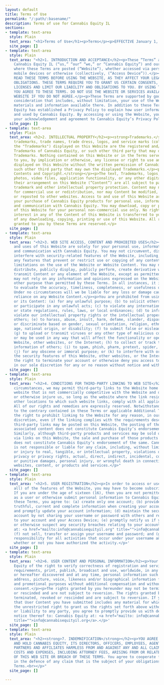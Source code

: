 ```yaml
---
layout: default
title: Terms of Use
permalink: "/:path/:basename/"
description: Terms of use for Cannabis Equity IL
sections:
- template: text-area
  style: Plain
  text_area: "<h1>Terms of Use</h1><p>Terms</p><p>EFFECTIVE January 1, 2023</p>"
  site_page: []
- template: text-area
  style: Plain
  text_area: "<h2>1. INTRODUCTION AND ACCEPTANCE</h2><p>These “Terms” apply to the
    Cannabis Equity IL (“us,” “our” “we,” or “Cannabis Equity”) and our Website, www.cannabisequityil.org,
    where these Terms are posted (“Website”), whether accessed via personal computers,
    mobile devices or otherwise (collectively, (“Access Device”)).</p><p>CAREFULLY
    READ THESE TERMS BEFORE USING THE WEBSITE, AS THEY AFFECT YOUR LEGAL RIGHTS AND
    OBLIGATIONS. THESE TERMS REQUIRE YOU TO GRANT US CERTAIN CONSENTS, RIGHTS AND
    LICENSES AND LIMIT OUR LIABILITY AND OBLIGATIONS TO YOU. BY USING THE WEBSITE,
    YOU AGREE TO THESE TERMS. DO NOT USE THE WEBSITE OR SERVICES AVAILABLE VIA THE
    WEBSITE IF YOU DO NOT AGREE.</p><p>These Terms are supported by good and valuable
    consideration that includes, without limitation, your use of the Website and the
    materials and information available there. In addition to these Terms, Cannabis
    Equity has established a Privacy Policy to explain how user information is collected
    and used by Cannabis Equity. By accessing or using the Website, you are also signifying
    your acknowledgement and agreement to Cannabis Equity’s Privacy Policy.</p>"
  site_page: []
- template: text-area
  style: Plain
  text_area: <h2>2. INTELLECTUAL PROPERTY</h2><p><strong>Trademarks.</strong></p><p>The
    trademarks, trade names, trade dress, logos, and service marks (collectively,
    the "Trademarks") displayed on this Website are the registered and/or unregistered
    Trademarks of Cannabis Equity, or such other third party that may own the displayed
    Trademarks. Nothing contained on this Website or in the Terms serves to grant
    to you, by implication or otherwise, any license or right to use any Trademarks
    displayed on this Website without the written permission of Cannabis Equity or
    such other third party that may own the displayed Trademarks.</p><p><strong>Site
    Contents and Copyright.</strong></p><p>The text, Trademarks, logos, images, graphics,
    photos, video files, application functionality, or any other digital media, and
    their arrangement on this Website (“Content”) are all subject to patent, copyright,
    trademark and other intellectual property protection. Content may not be copied
    for commercial use or redistribution, nor may Content be modified, processed,
    or reposted to other websites. Access to and use of this Website are solely for
    your purchase of Cannabis Equity products for personal use, information, education
    and communication with Cannabis Equity. You may download, copy or print the Content
    of this Website for your personal non-commercial use only. No right, title or
    interest in any of the Content of this Website is transferred to you as a result
    of any downloading, copying, printing or use of this Website. All rights not expressly
    granted to you by these Terms are reserved.</p>
  site_page: []
- template: text-area
  style: Plain
  text_area: "<h2>3. WEB SITE ACCESS, CONTENT AND PROHIBITED USES</h2><p>Access to
    and uses of this Website are solely for your personal use, information, education,
    and communication with Cannabis Equity. You may not circumvent, disable or otherwise
    interfere with security-related features of the Website, including, without limitation,
    any features that prevent or restrict use or copying of any content or enforce
    limitations on the use of the Website or Website Content. You may not reproduce,
    distribute, publicly display, publicly perform, create derivative works, publish,
    transmit Content or any element of the Website, except as permitted by these Terms.</p><p>You
    may not rely on any information and opinions expressed on the Website for any
    other purpose than permitted by these Terms. In all instances, it is your responsibility
    to evaluate the accuracy, timeliness, completeness, or usefulness of Website Content.
    Under no circumstances will we be liable for any loss or damage caused by your
    reliance on any Website Content.</p><p>You are prohibited from using the Website
    or its Content: (a) for any unlawful purpose; (b) to solicit others to perform
    or participate in any unlawful acts; (c) to violate any international, federal,
    or state regulations, rules, laws, or local ordinances; (d) to infringe upon or
    violate our intellectual property rights or the intellectual property rights of
    others; (e) to harass, abuse, insult, harm, defame, slander, disparage, intimidate,
    or discriminate based on gender, sexual orientation, religion, ethnicity, race,
    age, national origin, or disability; (f) to submit false or misleading information;
    (g) to upload or transmit viruses or any other type of malicious code that will
    or may be used in any way that will affect the functionality or operation of this
    Website, other websites, or the Internet; (h) to collect or track the personal
    information of others; (i) to spam, phish, pharm, pretext, spider, crawl, or scrape;
    (j) for any obscene or immoral purpose; or (k) to interfere with or circumvent
    the security features of this Website, other websites, or the Internet. We reserve
    the right to terminate your account or otherwise deny you access to the Website
    in our sole discretion for any or no reason without notice and without liability.</p>"
  site_page: []
- template: text-area
  style: Plain
  text_area: "<h2>4. CONDITIONS FOR THIRD-PARTY LINKING TO WEB SITE</h2><p>In limited
    circumstances, we may permit third-party links to the Website home page from any
    website that is not commercially competitive with the Website and does not criticize
    or otherwise injure us, so long as the website where the link resides, and all
    other locations to which such website links, comply with all applicable laws.
    All of our rights and remedies are expressly reserved. Notwithstanding anything
    to the contrary contained in these Terms or applicable Additional Terms, we reserve
    the right to prohibit linking to the Website for any reason, in our sole and absolute
    discretion, even if the linking complies with the requirements described above.</p><p>Although
    third-party links may be posted on this Website, the posting of those links or
    associated content does not constitute Cannabis Equity’s endorsement of such material.
    Similarly, although third-party products and services may be sold or purchased
    via links on this Website, the sale and purchase of those products and services
    does not constitute Cannabis Equity’s endorsement of the same. Cannabis Equity
    is not responsible or liable for any claim, including, without limitation, loss
    or injury to real, tangible, or intellectual property, violations of personal
    privacy or privacy rights, actual, direct, indirect, incidental, consequential
    or punitive damages, personal injury, or wrongful death in connection with third-party
    websites, content, or products and services.</p>"
  site_page: []
- template: text-area
  style: Plain
  text_area: '<h2>5. USER REGISTRATION</h2><p>In order to access or use some (or potentially
    all) of the features of the Website, you may have to become subscribing user.
    If you are under the age of sixteen (16), then you are not permitted to register
    as a user or otherwise submit personal information to Cannabis Equity.</p><p>Under
    these Terms, you agree to: (a) create only one account; (b) provide accurate,
    truthful, current and complete information when creating your account; (c) maintain
    and promptly update your account information; (d) maintain the security of your
    account by not sharing your username or password with others and restricting access
    to your account and your Access Device; (e) promptly notify us if you discover
    or otherwise suspect any security breaches relating to your account or the Website
    at: <a href="mailto:info@cannabisequityil.org" title="">info@cannabisequityil.org</a>;
    (f) not sell, transfer or assign your username and password; and (g) accept sole
    responsibility for all activities that occur under your username and password,
    whether or not you have authorized the activity.</p>'
  site_page: []
- template: text-area
  style: Plain
  text_area: '<h2>6. USER CONTENT AND PERSONAL INFORMATION</h2><p>Your grant to Cannabis
    Equity of the right to verify correctness of registration and services eligibility
    requirements, print, publish, broadcast and use, worldwide, in any media now known
    or hereafter discovered and at any time, personal information such as your name,
    address, picture, voice, likeness and/or biographical information for compliance
    and promotional purposes without additional compensation and without additional
    consent.</p><p>The rights granted by you hereunder may not be terminated, revoked
    or rescinded and are not subject to reversion. The rights granted by us may be
    terminated, revoked or rescinded and are subject to reversion. If you become aware
    that User Content you have submitted includes any material for which you lack
    the unrestricted right to grant us the rights set forth above without obligations
    or liability to any party, you agree to promptly provide us with detailed written
    notice thereof to: Cannabis Equity at: <a href="mailto: info@cannabisequityil.org"
    title="">info@cannabisequityil.org</a>.</p>'
  site_page: []
- template: text-area
  style: Plain
  text_area: "<h2><strong>7. INDEMNIFICATION</strong></h2><p>YOU AGREE TO INDEMNIFY
    AND HOLD CANNABIS EQUITY, ITS DIRECTORS, OFFICERS, EMPLOYEES, AGENTS, BUSINESS
    PARTNERS AND AFFILIATES HARMLESS FROM AND AGAINST ANY AND ALL CLAIMS, DAMAGES,
    COSTS AND EXPENSES, INCLUDING ATTORNEY FEES, ARISING FROM OR RELATED TO YOUR USE
    OF THIS WEB SITE OR BREACH OF THESE TERMS. You agree to cooperate fully with us
    in the defence of any claim that is the subject of your obligations under these
    Terms.<br></p>"
  site_page: []

---
```

